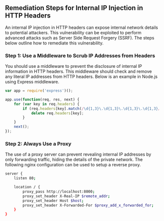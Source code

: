 

## Remediation Steps for Internal IP Injection in HTTP Headers
An internal IP injection in HTTP headers can expose internal network details to potential attackers. This vulnerability can be exploited to perform advanced attacks such as Server Side Request Forgery (SSRF). The steps below outline how to remediate this vulnerability.

### Step 1: Use a Middleware to Scrub IP Addresses from Headers
You should use a middleware to prevent the disclosure of internal IP information in HTTP headers. This middleware should check and remove any literal IP addresses from HTTP headers. Below is an example in Node.js using Express middleware. 

```javascript
var app = require('express')();

app.use(function(req, res, next) {
    for (var key in req.headers) {
        if (req.headers[key].match(/\d{1,3}\.\d{1,3}\.\d{1,3}\.\d{1,3}/g)) {
            delete req.headers[key];
        }
    }
    next();
});
```

### Step 2: Always Use a Proxy
The use of a proxy server can prevent revealing internal IP addresses by only forwarding traffic, hiding the details of the private network. The following nginx configuration can be used to setup a reverse proxy. 

```bash
server {
    listen 80;

    location / {
        proxy_pass http://localhost:8000;
        proxy_set_header X-Real-IP $remote_addr;
        proxy_set_header Host $host;
        proxy_set_header X-Forwarded-For $proxy_add_x_forwarded_for;
    }
}
```